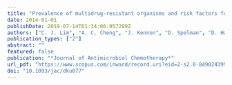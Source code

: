```yaml
---
title: "Prevalence of multidrug-resistant organisms and risk factors for carriage in long-term care facilities: A nested case-control study"
date: 2014-01-01
publishDate: 2019-07-14T01:34:06.957289Z
authors: ["C. J. Lim", "A. C. Cheng", "J. Kennon", "D. Spelman", "D. Hale", "G. Melican", "H. E. Sidjabat", "D. L. Paterson", "D. C. M. Kong", "A. Y. Peleg"]
publication_types: ["2"]
abstract: ""
featured: false
publication: "*Journal of Antimicrobial Chemotherapy*"
url_pdf: "https://www.scopus.com/inward/record.uri?eid=2-s2.0-84902439907&doi=10.1093%2fjac%2fdku077&partnerID=40&md5=90d230b45f5794530c463d2ceef8c4c9 http://jac.oxfordjournals.org/content/69/7/1972.full.pdf"
doi: "10.1093/jac/dku077"
---
```


